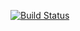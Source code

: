 [![Build Status](https://travis-ci.org/Meihualu/meiqianzheng-iOS.svg?branch=master)](https://travis-ci.org/Meihualu/meiqianzheng-iOS)
